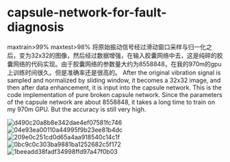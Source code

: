 # capsule-network-for-fault-diagnosis

maxtrain>99%
maxtest>98%
将原始振动信号经过滑动窗口采样与归一化之后，变为32x32的图像，然后经过数据增强，在输入胶囊网络中去，这是纯碎的胶囊网络的代码实现。由于胶囊网络的参数量大约为8558848，在我的970m的gpu上训练时间很久。但是准确率还是很高的。
After the original vibration signal is sampled and normalized by sliding window, it becomes a 32x32 image, and then after data enhancement, it is input into the capsule network. This is the code implementation of pure broken capsule network. Since the parameters of the capsule network are about 8558848, it takes a long time to train on my 970m GPU. But the accuracy is still very high.

![d490c20a8b8e342dae4ef07581fc746](https://user-images.githubusercontent.com/19371493/124874395-478a5c00-dffa-11eb-9424-1fd74a29c83c.png)
![04e93ea00110a44995f9b23ee81b4dc](https://user-images.githubusercontent.com/19371493/124874399-49ecb600-dffa-11eb-8276-7d35dfc83a48.png)
![209e0c251cd0d65a4aa918540c14c1f](https://user-images.githubusercontent.com/19371493/124874423-4f4a0080-dffa-11eb-95c3-744e39b9f5d8.png)
![0bc9c0c303ba9881ba1252682c5f172](https://user-images.githubusercontent.com/19371493/124874440-540eb480-dffa-11eb-88de-3957207370c9.png)
![1beeadd38fadf34998ffd97a47f0b03](https://user-images.githubusercontent.com/19371493/124874460-5a049580-dffa-11eb-9a76-c5abf236e853.png)
